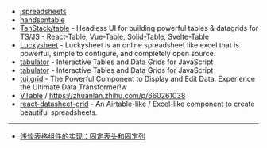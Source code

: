 - [jspreadsheets](https://jspreadsheets.com/)
- [handsontable](https://github.com/handsontable/handsontable)
- [TanStack/table](https://github.com/TanStack/table) - Headless UI for building powerful tables & datagrids for TS/JS - React-Table, Vue-Table, Solid-Table, Svelte-Table
- [Luckysheet](https://github.com/dream-num/Luckysheet) - Luckysheet is an online spreadsheet like excel that is powerful, simple to configure, and completely open source.
- [tabulator](https://github.com/olifolkerd/tabulator) - Interactive Tables and Data Grids for JavaScript
- [tabulator](https://github.com/olifolkerd/tabulator) - Interactive Tables and Data Grids for JavaScript
- [tui.grid](https://github.com/nhn/tui.grid) - The Powerful Component to Display and Edit Data. Experience the Ultimate Data Transformer!w
- [VTable](https://github.com/VisActor/VTable) / https://zhuanlan.zhihu.com/p/660261038
- [react-datasheet-grid](https://github.com/nick-keller/react-datasheet-grid) - An Airtable-like / Excel-like component to create beautiful spreadsheets.

---

- [浅谈表格组件的实现：固定表头和固定列](https://zhuanlan.zhihu.com/p/33280304)
